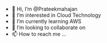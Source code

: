 - 👋 Hi, I’m @Prateekmahajan
- 👀 I’m interested in Cloud Technology
- 🌱 I’m currently learning AWS
- 💞️ I’m looking to collaborate on 
- 📫 How to reach me ...

<!---
Prateek160490/Prateek160490 is a ✨ special ✨ repository because its `README.md` (this file) appears on your GitHub profile.
You can click the Preview link to take a look at your changes.
--->
